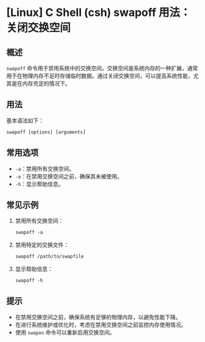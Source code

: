 # [Linux] C Shell (csh) swapoff 用法： 关闭交换空间

## 概述
`swapoff` 命令用于禁用系统中的交换空间。交换空间是系统内存的一种扩展，通常用于在物理内存不足时存储临时数据。通过关闭交换空间，可以提高系统性能，尤其是在内存充足的情况下。

## 用法
基本语法如下：
```csh
swapoff [options] [arguments]
```

## 常用选项
- `-a`：禁用所有交换空间。
- `-e`：在禁用交换空间之前，确保其未被使用。
- `-h`：显示帮助信息。

## 常见示例
1. 禁用所有交换空间：
   ```csh
   swapoff -a
   ```

2. 禁用特定的交换文件：
   ```csh
   swapoff /path/to/swapfile
   ```

3. 显示帮助信息：
   ```csh
   swapoff -h
   ```

## 提示
- 在禁用交换空间之前，确保系统有足够的物理内存，以避免性能下降。
- 在进行系统维护或优化时，考虑在禁用交换空间之前监控内存使用情况。
- 使用 `swapon` 命令可以重新启用交换空间。